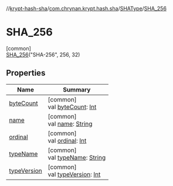 //[krypt-hash-sha](../../../../index.md)/[com.chrynan.krypt.hash.sha](../../index.md)/[SHAType](../index.md)/[SHA_256](index.md)

# SHA_256

[common]\
[SHA_256](index.md)("SHA-256", 256, 32)

## Properties

| Name | Summary |
|---|---|
| [byteCount](../byte-count.md) | [common]<br>val [byteCount](../byte-count.md): [Int](https://kotlinlang.org/api/latest/jvm/stdlib/kotlin/-int/index.html) |
| [name](../-s-h-a_1/index.md#-372974862%2FProperties%2F-1775027490) | [common]<br>val [name](../-s-h-a_1/index.md#-372974862%2FProperties%2F-1775027490): [String](https://kotlinlang.org/api/latest/jvm/stdlib/kotlin/-string/index.html) |
| [ordinal](../-s-h-a_1/index.md#-739389684%2FProperties%2F-1775027490) | [common]<br>val [ordinal](../-s-h-a_1/index.md#-739389684%2FProperties%2F-1775027490): [Int](https://kotlinlang.org/api/latest/jvm/stdlib/kotlin/-int/index.html) |
| [typeName](../type-name.md) | [common]<br>val [typeName](../type-name.md): [String](https://kotlinlang.org/api/latest/jvm/stdlib/kotlin/-string/index.html) |
| [typeVersion](../type-version.md) | [common]<br>val [typeVersion](../type-version.md): [Int](https://kotlinlang.org/api/latest/jvm/stdlib/kotlin/-int/index.html) |
